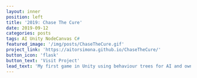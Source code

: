 ```yaml
---
layout: inner
position: left
title: '2019: Chase The Cure'
date: 2019-09-12
categories: posts
tags: AI Unity NodeCanvas C# 
featured_image: '/img/posts/ChaseTheCure.gif'
project_link: 'https://aitorsimona.github.io/ChaseTheCure/'
button_icon: 'flask'
button_text: 'Visit Project'
lead_text: 'My first game in Unity using behaviour trees for AI and own Steering Behaviours'
---
```

